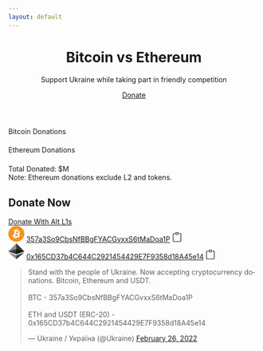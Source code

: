```yaml
---
layout: default
---
```



<header class="pb-md-3 ppb-lg-5">
 <div class="px-4 pt-5 my-5 text-center">
    <h1 class="display-1 fw-bold mt-5">Bitcoin vs Ethereum</h1>
    <div class="col-lg-7 mx-auto">
      <p class="h4 fw-normal mb-4">Support Ukraine while taking part in friendly competition</p>
      <a href="#donate" class="btn btn-ukraine btn-lg px-4 m-1">Donate</a>
    </div>
  </div>
</header>


<section class="">
  <div class="container mb-5 pb-5">
    <div class="row justify-content-center">
      <div id="donationBars" class="col col-lg-6 col-md-8">
        <div class="my-2">
          <label class="form-label my-0 py-0 fw-bold">Bitcoin Donations</label>
          <div class="progress position-relative" style="height: 1.3rem;">
            <div class="progress-bar position-absolute bg-btc" role="progressbar" style="width: 50%; height: 1.25rem;" aria-valuenow="50" aria-valuemin="0" aria-valuemax="100"></div>
          </div>
        </div>
        <div class="my-2">
          <label class="form-label my-0 py-0">Ethereum Donations</label>
          <div class="progress position-relative" style="height: 1.3rem;">
            <div class="progress-bar position-absolute bg-eth" role="progressbar" style="width: 50%; height: 1.25rem;" aria-valuenow="50" aria-valuemin="0" aria-valuemax="100"></div>
          </div>
        </div>
      </div>
      <div class="text-center fw-bold mt-3">
        Total Donated: $<span id="total"></span>M
      </div>
      <div class="text-center small mt-3">
        Note: Ethereum donations exclude L2 and tokens.
      </div>
    </div>
  </div>
</section>



<section id="donate" class="">
  <div class="container py-5 my-5">
    <h2 class="h1 fw-bold mb-3 text-center">Donate Now</h2>
    <div class="text-center">
      <a href="https://unchain.fund/" target="_blank" class="btn btn-outline-ukraine btn-sm px-4 m-1">Donate With Alt L1s</a>
      <!-- https://twitter.com/Unchainfund/status/1497380711288152067 -->
    </div>
    <div class="row justify-content-center my-4">
      <div class="col-12 col-md-9 col-lg-7 col-xl-6 col-xxl-5" style="max-width: 33rem;">
        <div class="mb-2 d-flex">
          <img src="/assets/img/btc.svg" class="mx-2" style="max-height: 2rem; min-width: 2rem;">
          <a href="https://www.blockchain.com/btc/address/357a3So9CbsNfBBgFYACGvxxS6tMaDoa1P" target="_blank" class="link-dark text-truncate flex-grow-1">357a3So9CbsNfBBgFYACGvxxS6tMaDoa1P</a>
          <svg xmlns="http://www.w3.org/2000/svg" style="min-width: 1.2rem;" width="1.2rem" height="1.2rem" fill="currentColor" class="bi bi-clipboard mx-2" viewBox="0 0 16 16">
            <path d="M4 1.5H3a2 2 0 0 0-2 2V14a2 2 0 0 0 2 2h10a2 2 0 0 0 2-2V3.5a2 2 0 0 0-2-2h-1v1h1a1 1 0 0 1 1 1V14a1 1 0 0 1-1 1H3a1 1 0 0 1-1-1V3.5a1 1 0 0 1 1-1h1v-1z"/>
            <path d="M9.5 1a.5.5 0 0 1 .5.5v1a.5.5 0 0 1-.5.5h-3a.5.5 0 0 1-.5-.5v-1a.5.5 0 0 1 .5-.5h3zm-3-1A1.5 1.5 0 0 0 5 1.5v1A1.5 1.5 0 0 0 6.5 4h3A1.5 1.5 0 0 0 11 2.5v-1A1.5 1.5 0 0 0 9.5 0h-3z"/>
          </svg>
        </div>
        <div class="mb-2 d-flex">
          <img src="/assets/img/eth.svg" class="mx-2" style="max-height: 2rem; min-width: 2rem;">
          <a href="https://etherscan.io/address/0x165CD37b4C644C2921454429E7F9358d18A45e14" target="_blank" class="link-dark text-truncate flex-grow-1">0x165CD37b4C644C2921454429E7F9358d18A45e14</a>
          <svg xmlns="http://www.w3.org/2000/svg" style="min-width: 1.2rem;" width="1.2rem" height="1.2rem" fill="currentColor" class="bi bi-clipboard mx-2" viewBox="0 0 16 16">
            <path d="M4 1.5H3a2 2 0 0 0-2 2V14a2 2 0 0 0 2 2h10a2 2 0 0 0 2-2V3.5a2 2 0 0 0-2-2h-1v1h1a1 1 0 0 1 1 1V14a1 1 0 0 1-1 1H3a1 1 0 0 1-1-1V3.5a1 1 0 0 1 1-1h1v-1z"/>
            <path d="M9.5 1a.5.5 0 0 1 .5.5v1a.5.5 0 0 1-.5.5h-3a.5.5 0 0 1-.5-.5v-1a.5.5 0 0 1 .5-.5h3zm-3-1A1.5 1.5 0 0 0 5 1.5v1A1.5 1.5 0 0 0 6.5 4h3A1.5 1.5 0 0 0 11 2.5v-1A1.5 1.5 0 0 0 9.5 0h-3z"/>
          </svg>
        </div>
      </div>
    </div>
    <div class="row justify-content-center my-4">
      <blockquote class="twitter-tweet"><p lang="en" dir="ltr">Stand with the people of Ukraine. Now accepting cryptocurrency donations. Bitcoin, Ethereum and USDT.<br><br>BTC - 357a3So9CbsNfBBgFYACGvxxS6tMaDoa1P<br><br>ETH and USDT (ERC-20) - 0x165CD37b4C644C2921454429E7F9358d18A45e14</p>&mdash; Ukraine / Україна (@Ukraine) <a href="https://twitter.com/Ukraine/status/1497594592438497282?ref_src=twsrc%5Etfw">February 26, 2022</a></blockquote> <script async src="https://platform.twitter.com/widgets.js" charset="utf-8"></script>
    </div>
  </div>
</section>





